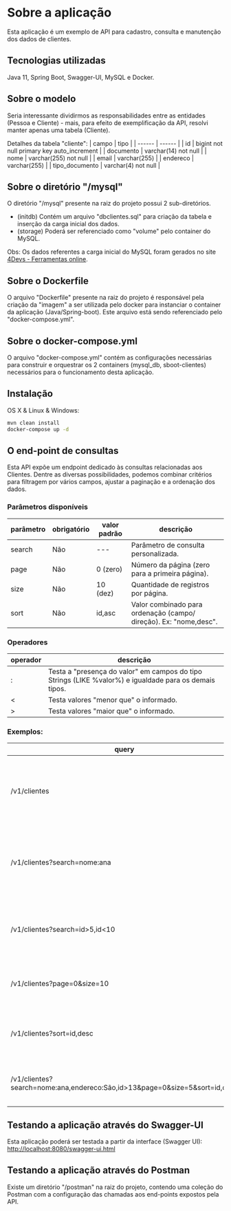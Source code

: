 
# Sobre a aplicação
Esta aplicação é um exemplo de API para cadastro, consulta e manutenção dos dados de clientes.


## Tecnologias utilizadas
Java 11, Spring Boot, Swagger-UI, MySQL e Docker.


## Sobre o modelo
Seria interessante dividirmos as responsabilidades entre as entidades (Pessoa e Cliente) - mais, para efeito de exemplificação da API, resolvi manter apenas uma tabela (Cliente).

Detalhes da tabela "cliente":
| campo | tipo |
| ------ | ------ |
| id | bigint not null primary key auto_increment |
| documento | varchar(14) not null |
| nome | varchar(255) not null |
| email | varchar(255) |
| endereco | varchar(255) |
| tipo_documento | varchar(4) not null  |


## Sobre o diretório "/mysql"
O diretório "/mysql" presente na raiz do projeto possui 2 sub-diretórios.
* (initdb) Contém um arquivo "dbclientes.sql" para criação da tabela e inserção da carga inicial dos dados.
* (storage) Poderá ser referenciado como "volume" pelo container do MySQL.

Obs: Os dados referentes a carga inicial do MySQL foram gerados no site [4Devs - Ferramentas online](https://www.4devs.com.br/gerador_de_pessoas).

## Sobre o Dockerfile
O arquivo "Dockerfile" presente na raiz do projeto é responsável pela criação da "imagem" a ser utilizada pelo docker para instanciar o container da aplicação (Java/Spring-boot). Este arquivo está sendo referenciado pelo "docker-compose.yml".


## Sobre o docker-compose.yml
O arquivo "docker-compose.yml" contém as configurações necessárias para construir e orquestrar os 2 containers (mysql_db, sboot-clientes) necessários para o funcionamento desta aplicação.


## Instalação

OS X & Linux & Windows:

```sh
mvn clean install
docker-compose up -d
```

## O end-point de consultas
Esta API expõe um endpoint dedicado às consultas relacionadas aos Clientes. Dentre as diversas possibilidades, podemos combinar critérios para filtragem por vários campos, ajustar a paginação e a ordenação dos dados.

### Parâmetros disponíveis
| parâmetro | obrigatório | valor padrão | descrição |
| ------ | ------ | ------ | ------ |
| search | Não | --- | Parâmetro de consulta personalizada. |
| page | Não | 0 (zero) | Número da página (zero para a primeira página). |
| size | Não | 10 (dez) | Quantidade de registros por página. |
| sort | Não | id,asc | Valor combinado para ordenação (campo/ direção). Ex: "nome,desc". |

### Operadores
| operador | descrição |
| ------ | ------ |
| : | Testa a "presença do valor" em campos do tipo Strings (LIKE %valor%) e igualdade para os demais tipos. |
| < | Testa valores "menor que" o informado. |
| > | Testa valores "maior que" o informado. |

### Exemplos:
| query | descrição |
| ------ | ------ |
| /v1/clientes | Sem critérios de filtragem - Retorna dados com paginação e ordenação padrão. |
| /v1/clientes?search=nome:ana | Retorna os registros contendo a palavra "ana" em qualquer parte do nome. |
| /v1/clientes?search=id>5,id<10 | Retorna os registros contendo ID maior que 5 (cinco) e menor que 10 (dez). |
| /v1/clientes?page=0&size=10 | Retorna a 1ª página contendo os 10 primeiros registros. |
| /v1/clientes?sort=id,desc | Realiza a ordenação descendente dos registros através do ID. |
| /v1/clientes?search=nome:ana,endereco:São,id>13&page=0&size=5&sort=id,desc | Exemplo de combinação entre filtros, paginação e ordenação. |


## Testando a aplicação através do Swagger-UI
Esta aplicação poderá ser testada a partir da interface (Swagger UI): [http://localhost:8080/swagger-ui.html](http://localhost:8080/swagger-ui.html)


## Testando a aplicação através do Postman
Existe um diretório "/postman" na raiz do projeto, contendo uma coleção do Postman com a configuração das chamadas aos end-points expostos pela API.

